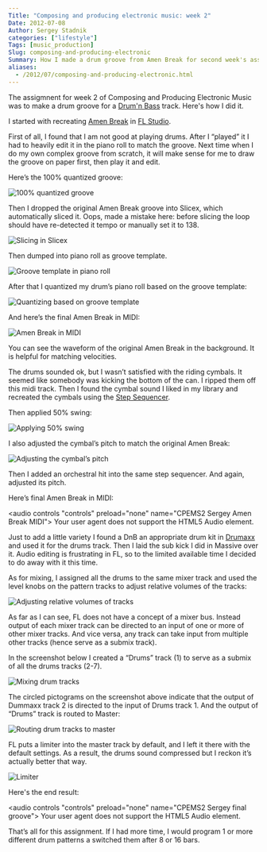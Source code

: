 ```yaml
---
Title: "Composing and producing electronic music: week 2"
Date: 2012-07-08
Author: Sergey Stadnik
categories: ["lifestyle"]
Tags: [music_production]
Slug: composing-and-producing-electronic
Summary: How I made a drum groove from Amen Break for second week's assignment of Composing and Producing Electronic Music course.
aliases:
  - /2012/07/composing-and-producing-electronic.html
---
```


The assigmnent for week 2 of Composing and Producing Electronic Music
was to make a drum groove for a [Drum'n Bass](http://en.wikipedia.org/wiki/Drum_and_bass) track. Here's how I
did it.

I started with recreating [Amen Break](http://en.wikipedia.org/wiki/Amen_break) in [FL Studio](http://www.image-line.com/documents/flstudio.html).

First of all, I found that I am not good at playing drums. After I
“played” it I had to heavily edit it in the piano roll to match the
groove. Next time when I do my own complex groove from scratch, it will
make sense for me to draw the groove on paper first, then play it and
edit.

Here’s the 100% quantized groove:

![100% quantized groove](/images/2012-07-08-image001.jpg)

Then I dropped the original Amen Break groove into Slicex, which
automatically sliced it. Oops, made a mistake here: before slicing the
loop should have re-detected it tempo or manually set it to 138.

![Slicing in Slicex](/images/2012-07-08-image002.png)

Then dumped into piano roll as groove template.

![Groove template in piano roll](/images/2012-07-08-image003.jpg)

After that I quantized my drum’s piano roll based on the groove template:

![Quantizing based on groove template](/images/2012-07-08-image004.jpg)

And here’s the final Amen Break in MIDI:

![Amen Break in MIDI](/images/2012-07-08-image005.jpg)

You can see the waveform of the original Amen Break in the background.
It is helpful for matching velocities.

The drums sounded ok, but I wasn’t satisfied with the riding cymbals. It
seemed like somebody was kicking the bottom of the can. I ripped them
off this midi track. Then I found the cymbal sound I liked in my library
and recreated the cymbals using the [Step Sequencer](http://www.image-line.com/support/FLHelp/html/stepsequencer.htm#Jump_Stepsequencer).

Then applied 50% swing:

![Applying 50% swing](/images/2012-07-08-image006.png)

I also adjusted the cymbal’s pitch to match the original Amen Break:

![Adjusting the cymbal’s pitch](/images/2012-07-08-image007.png)

Then I added an orchestral hit into the same step sequencer. And again, adjusted its pitch.

Here’s final Amen Break in MIDI:

<audio controls "controls" preload="none" name="CPEMS2 Sergey Amen Break MIDI">
    Your user agent does not support the HTML5 Audio element.
	<source src="https://ozmoroz-pub.s3.amazonaws.com/music/CPEMS2_Sergey_Amen_Break_MIDI.mp3" type='audio/mpeg'>
</audio>

Just to add a little variety I found a DnB an appropriate drum kit in
[Drumaxx](http://www.image-line.com/support/FLHelp/html/plugins/Drumaxx.htm)
and used it for the drums track. Then I laid the sub kick I did in
Massive over it. Audio editing is frustrating in FL, so to the limited
available time I decided to do away with it this time.

As for mixing, I assigned all the drums to the same mixer track and used
the level knobs on the pattern tracks to adjust relative volumes of the
tracks:

![Adjusting relative volumes of tracks](/images/2012-07-08-image008.png)

As far as I can see, FL does not have a concept of a mixer bus. Instead
output of each mixer track can be directed to an input of one or more of
other mixer tracks. And vice versa, any track can take input from
multiple other tracks (hence serve as a submix track).

In the screenshot below I created a “Drums” track (1) to serve as a submix of all the drums tracks (2-7).

![Mixing drum tracks](/images/2012-07-08-image009.png)

The circled pictograms on the screenshot above indicate that the output
of Dummaxx track 2 is directed to the input of Drums track 1. And the
output of “Drums” track is routed to Master:

![Routing drum tracks to master](/images/2012-07-08-image010.png)

FL puts a limiter into the master track by default, and I left it there
with the default settings. As a result, the drums sound compressed but I
reckon it’s actually better that way.

![Limiter](/images/2012-07-08-image011.png)

Here's the end result:

<audio controls "controls" preload="none" name="CPEMS2 Sergey final groove">
    Your user agent does not support the HTML5 Audio element.
	<source src="https://ozmoroz-pub.s3.amazonaws.com/music/CPEMS2_Sergey.mp3" type='audio/mpeg'>
</audio>

That’s all for this assignment. If I had more time, I would program 1 or
more different drum patterns a switched them after 8 or 16 bars.